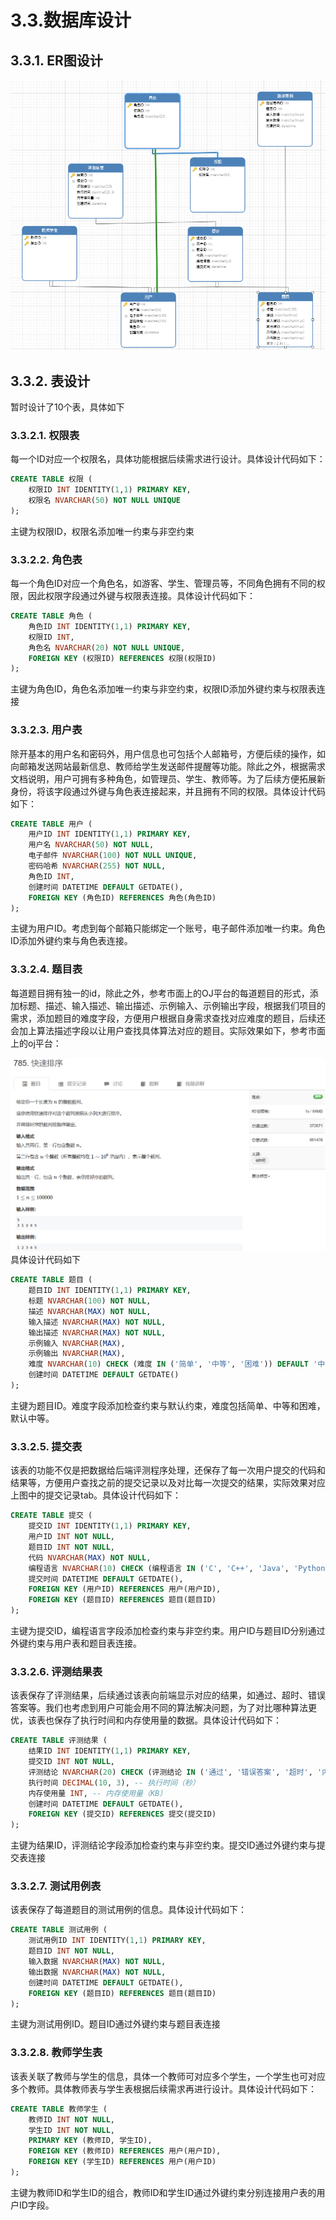 # 3.3.数据库设计

## 3.3.1. ER图设计

![ER图](../images/数据库ER图.png)

## 3.3.2. 表设计

暂时设计了10个表，具体如下

### 3.3.2.1. 权限表

每一个ID对应一个权限名，具体功能根据后续需求进行设计。具体设计代码如下：

```sql
CREATE TABLE 权限 (
    权限ID INT IDENTITY(1,1) PRIMARY KEY,
    权限名 NVARCHAR(50) NOT NULL UNIQUE
);
```

主键为权限ID，权限名添加唯一约束与非空约束

### 3.3.2.2. 角色表

每一个角色ID对应一个角色名，如游客、学生、管理员等，不同角色拥有不同的权限，因此权限字段通过外键与权限表连接。具体设计代码如下：

```sql
CREATE TABLE 角色 (
    角色ID INT IDENTITY(1,1) PRIMARY KEY,
    权限ID INT,
    角色名 NVARCHAR(20) NOT NULL UNIQUE,
    FOREIGN KEY (权限ID) REFERENCES 权限(权限ID)
);
```

主键为角色ID，角色名添加唯一约束与非空约束，权限ID添加外键约束与权限表连接

### 3.3.2.3. 用户表

除开基本的用户名和密码外，用户信息也可包括个人邮箱号，方便后续的操作，如向邮箱发送网站最新信息、教师给学生发送邮件提醒等功能。除此之外，根据需求文档说明，用户可拥有多种角色，如管理员、学生、教师等。为了后续方便拓展新身份，将该字段通过外键与角色表连接起来，并且拥有不同的权限。具体设计代码如下：</p>

```sql
CREATE TABLE 用户 (
    用户ID INT IDENTITY(1,1) PRIMARY KEY,
    用户名 NVARCHAR(50) NOT NULL,
    电子邮件 NVARCHAR(100) NOT NULL UNIQUE,
    密码哈希 NVARCHAR(255) NOT NULL,
    角色ID INT,
    创建时间 DATETIME DEFAULT GETDATE(),
    FOREIGN KEY (角色ID) REFERENCES 角色(角色ID)
);
```

主键为用户ID。考虑到每个邮箱只能绑定一个账号，电子邮件添加唯一约束。角色ID添加外键约束与角色表连接。

### 3.3.2.4. 题目表

每道题目拥有独一的id，除此之外，参考市面上的OJ平台的每道题目的形式，添加标题、描述、输入描述、输出描述、示例输入、示例输出字段，根据我们项目的需求，添加题目的难度字段，方便用户根据自身需求查找对应难度的题目，后续还会加上算法描述字段以让用户查找具体算法对应的题目。实际效果如下，参考市面上的oj平台：

![题目示例](../images/题目示例.png)
具体设计代码如下

```sql
CREATE TABLE 题目 (
    题目ID INT IDENTITY(1,1) PRIMARY KEY,
    标题 NVARCHAR(100) NOT NULL,
    描述 NVARCHAR(MAX) NOT NULL,
    输入描述 NVARCHAR(MAX) NOT NULL,
    输出描述 NVARCHAR(MAX) NOT NULL,
    示例输入 NVARCHAR(MAX),
    示例输出 NVARCHAR(MAX),
    难度 NVARCHAR(10) CHECK (难度 IN ('简单', '中等', '困难')) DEFAULT '中等',
    创建时间 DATETIME DEFAULT GETDATE()
);
```

主键为题目ID。难度字段添加检查约束与默认约束，难度包括简单、中等和困难，默认中等。

### 3.3.2.5. 提交表

该表的功能不仅是把数据给后端评测程序处理，还保存了每一次用户提交的代码和结果等，方便用户查找之前的提交记录以及对比每一次提交的结果，实际效果对应上图中的提交记录tab。具体设计代码如下：

```sql
CREATE TABLE 提交 (
    提交ID INT IDENTITY(1,1) PRIMARY KEY,
    用户ID INT NOT NULL,
    题目ID INT NOT NULL,
    代码 NVARCHAR(MAX) NOT NULL,
    编程语言 NVARCHAR(10) CHECK (编程语言 IN ('C', 'C++', 'Java', 'Python', '其他')) NOT NULL,
    提交时间 DATETIME DEFAULT GETDATE(),
    FOREIGN KEY (用户ID) REFERENCES 用户(用户ID),
    FOREIGN KEY (题目ID) REFERENCES 题目(题目ID)
);
```

主键为提交ID，编程语言字段添加检查约束与非空约束。用户ID与题目ID分别通过外键约束与用户表和题目表连接。

### 3.3.2.6. 评测结果表

该表保存了评测结果，后续通过该表向前端显示对应的结果，如通过、超时、错误答案等。我们也考虑到用户可能会用不同的算法解决问题，为了对比哪种算法更优，该表也保存了执行时间和内存使用量的数据。具体设计代码如下：

```sql
CREATE TABLE 评测结果 (
    结果ID INT IDENTITY(1,1) PRIMARY KEY,
    提交ID INT NOT NULL,
    评测结论 NVARCHAR(20) CHECK (评测结论 IN ('通过', '错误答案', '超时', '内存超限', '运行时错误', '编译错误', '其他')) NOT NULL,
    执行时间 DECIMAL(10, 3), -- 执行时间（秒）
    内存使用量 INT, -- 内存使用量（KB）
    创建时间 DATETIME DEFAULT GETDATE(),
    FOREIGN KEY (提交ID) REFERENCES 提交(提交ID)
);
```

主键为结果ID，评测结论字段添加检查约束与非空约束。提交ID通过外键约束与提交表连接

### 3.3.2.7. 测试用例表

该表保存了每道题目的测试用例的信息。具体设计代码如下：

```sql
CREATE TABLE 测试用例 (
    测试用例ID INT IDENTITY(1,1) PRIMARY KEY,
    题目ID INT NOT NULL,
    输入数据 NVARCHAR(MAX) NOT NULL,
    输出数据 NVARCHAR(MAX) NOT NULL,
    创建时间 DATETIME DEFAULT GETDATE(),
    FOREIGN KEY (题目ID) REFERENCES 题目(题目ID)
);
```

主键为测试用例ID。题目ID通过外键约束与题目表连接

### 3.3.2.8. 教师学生表

该表关联了教师与学生的信息，具体一个教师可对应多个学生，一个学生也可对应多个教师。具体教师表与学生表根据后续需求再进行设计。具体设计代码如下：

```sql
CREATE TABLE 教师学生 (
    教师ID INT NOT NULL,
    学生ID INT NOT NULL,
    PRIMARY KEY (教师ID, 学生ID),
    FOREIGN KEY (教师ID) REFERENCES 用户(用户ID),
    FOREIGN KEY (学生ID) REFERENCES 用户(用户ID)
);
```

主键为教师ID和学生ID的组合，教师ID和学生ID通过外键约束分别连接用户表的用户ID字段。
